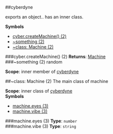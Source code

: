 <a name="module_cyberdyne"></a>
##cyberdyne

exports an object.. has an inner class.

  
**Symbols**  
  * [cyber.createMachine() (2)](#module_cyberdyne.createMachine)
  * [\~something (2)](#module_cyberdyne.something)
  * [\~class: Machine (2)](#module_cyberdyne.Machine)

<a name="module_cyberdyne.createMachine"></a>
###cyber.createMachine() (2)
**Returns**: [Machine](#module_cyberdyne.Machine)  
<a name="module_cyberdyne.something"></a>
###\~something (2)
random

**Scope**: inner member of [cyberdyne](#module_cyberdyne)  
  
<a name="module_cyberdyne.Machine"></a>

##\~class: Machine (2)
The main class of machine

**Scope**: inner class of [cyberdyne](#module_cyberdyne)  
**Symbols**  
  * [machine.eyes (3)](#module_cyberdyne.Machine#eyes)
  * [machine.vibe (3)](#module_cyberdyne.Machine#vibe)

<a name="module_cyberdyne.Machine#eyes"></a>
###machine.eyes (3)
**Type**: `number`  
<a name="module_cyberdyne.Machine#vibe"></a>
###machine.vibe (3)
**Type**: `string`  
